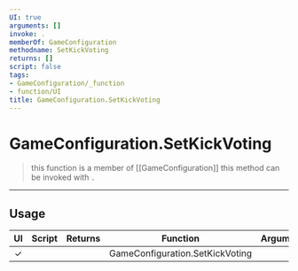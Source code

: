 ```yaml
---
UI: true
arguments: []
invoke: .
memberOf: GameConfiguration
methodname: SetKickVoting
returns: []
script: false
tags:
- GameConfiguration/_function
- function/UI
title: GameConfiguration.SetKickVoting
---
```

# GameConfiguration.SetKickVoting
> this function is a member of [[GameConfiguration]]
> this method can be invoked with `.`
-----
## Usage
|  UI | Script | Returns | Function | Arguments |
|:---:|:------:|-------:|:--------:|:---------|
|✓| ||GameConfiguration.SetKickVoting||
